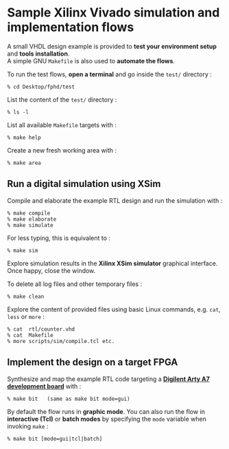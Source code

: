 
# Sample Xilinx Vivado simulation and implementation flows

A small VHDL design example is provided to **test your environment setup** and **tools installation**.<br/>
A simple GNU `Makefile` is also used to **automate the flows**.

To run the test flows, **open a terminal** and go inside the `test/` directory :


```
% cd Desktop/fphd/test
```

List the content of the `test/` directory :

```
% ls -l
```


List all available `Makefile` targets with :

```
% make help
```

Create a new fresh working area with :

```
% make area
```


## Run a digital simulation using XSim

Compile and elaborate the example RTL design and run the simulation with :

```
% make compile
% make elaborate
% make simulate
```

For less typing, this is equivalent to :

```
% make sim
```

Explore simulation results in the **Xilinx XSim simulator** graphical interface. Once happy, close the window.

To delete all log files and other temporary files :

```
% make clean
```

Explore the content of provided files using basic Linux commands, e.g. `cat`, `less` or `more` :

```
% cat  rtl/counter.vhd
% cat  Makefile
% more scripts/sim/compile.tcl etc.
```

## Implement the design on a target FPGA

Synthesize and map the example RTL code
targeting a [**Digilent Arty A7 development board**](https://store.digilentinc.com/arty-a7-artix-7-fpga-development-board-for-makers-and-hobbyists/) with :

```
% make bit   (same as make bit mode=gui)
```


By default the flow runs in **graphic mode**. You can also run the flow in **interactive (Tcl)** or **batch modes** by specifying the
`mode` variable when invoking `make` :

```
% make bit [mode=gui|tcl|batch]
```

